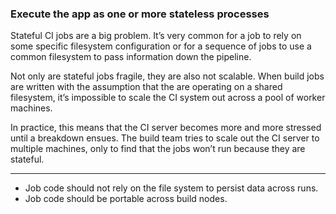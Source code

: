 ### Execute the app as one or more stateless processes

Stateful CI jobs are a big problem. 
It’s very common for a job to rely on some specific filesystem configuration
or for a sequence of jobs to use a common filesystem to pass information down the pipeline.

Not only are stateful jobs fragile, they are also not scalable. When build jobs are written with the 
assumption that the are operating on a shared filesystem, it’s impossible to scale the CI system out across a 
pool of worker machines. 

In practice, this means that the CI server becomes more and more stressed until a 
breakdown ensues. The build team tries to scale out the CI server to multiple machines, only to find that the 
jobs won’t run because they are stateful.

---

<ul class="fa-ul">
    <li>
        <i class="fa-li fa fa-2x fa-check-square"></i>
        <span>Job code should not rely on the file system to persist data across runs.</span>
    </li>
    <li>
        <i class="fa-li fa fa-2x fa-check-square"></i>
        <span>Job code should be portable across build nodes.</span>
    </li>
</ul>
